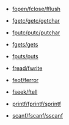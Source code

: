 + [fopen/fclose/fflush]()

+ [fgetc/getc/getchar]()

+ [fputc/putc/putchar]()

+ [fgets/gets]()

+ [fputs/puts]()

+ [fread/fwrite]()

+ [feof/ferror]()

+ [fseek/ftell]()

+ [printf/fprintf/sprintf]()

+ [scanf/fscanf/sscanf]()